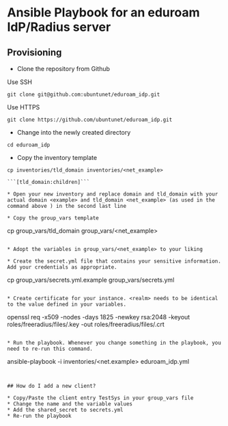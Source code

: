 # Ansible Playbook for an eduroam IdP/Radius server


## Provisioning

* Clone the repository from Github

Use SSH
```
git clone git@github.com:ubuntunet/eduroam_idp.git
```

Use HTTPS
```
git clone https://github.com/ubuntunet/eduroam_idp.git
```

* Change into the newly created directory

```cd eduroam_idp```

* Copy the inventory template

```
cp inventories/tld_domain inventories/<net_example>

```[tld_domain:children]```

* Open your new inventory and replace domain and tld_domain with your actual domain <example> and tld_domain <net_example> (as used in the command above ) in the second last line

* Copy the group_vars template

```
cp group_vars/tld_domain group_vars/<net_example>
```

* Adopt the variables in group_vars/<net_example> to your liking

* Create the secret.yml file that contains your sensitive information. Add your credentials as appropriate.

```
cp group_vars/secrets.yml.example group_vars/secrets.yml
```

* Create certificate for your instance. <realm> needs to be identical to the value defined in your variables.

```
openssl req -x509 -nodes -days 1825 -newkey rsa:2048 -keyout roles/freeradius/files/<realm>.key -out roles/freeradius/files/<realm>.crt
```

* Run the playbook. Whenever you change something in the playbook, you need to re-run this command.

```
ansible-playbook -i inventories/<net.example> eduroam_idp.yml
```


## How do I add a new client?

* Copy/Paste the client entry TestSys in your group_vars file
* Change the name and the variable values
* Add the shared_secret to secrets.yml
* Re-run the playbook


